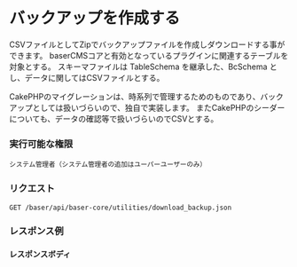 # バックアップを作成する

CSVファイルとしてZipでバックアップファイルを作成しダウンロードする事ができます。
baserCMSコアと有効となっているプラグインに関連するテーブルを対象とする。
スキーマファイルは TableSchema を継承した、BcSchema とし、データに関してはCSVファイルとする。

CakePHPのマイグレーションは、時系列で管理するためのものであり、バックアップとしては扱いづらいので、独自で実装します。
またCakePHPのシーダーについても、データの確認等で扱いづらいのでCSVとする。

### 実行可能な権限
```
システム管理者（システム管理者の追加はユーパーユーザーのみ）
```

### リクエスト
```
GET /baser/api/baser-core/utilities/download_backup.json
```

### レスポンス例
#### レスポンスボディ
```json

```
